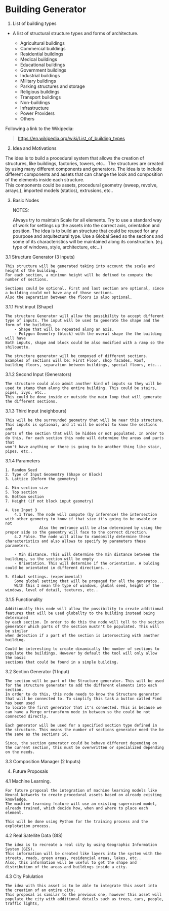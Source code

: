 # Building Generator

1. List of building types

- A list of structural structure types and forms of architecture.

    - Agricultural buildings
    - Commercial buildings
    - Residential buildings
    - Medical buildings
    - Educational buildings
    - Government buildings
    - Industrial buildings
    - Military buildings
    - Parking structures and storage
    - Religious buildings
    - Transport buildings
    - Non-buildings
    - Infrastructure
    - Power Providers
    - Others

Following a link to the Wikipedia:
> https://en.wikipedia.org/wiki/List_of_building_types


2. Idea and Motivations

The idea is to build a procedural system that allows the creation of structures, like buildings, factories, towers, etc... 
The structures are created by using many different components and generators. 
The idea is to include different components and assets that can change the look and composition of the elements inside each structure.  
This components could be assets, procedural geometry (sweep, revolve, arrays,), imported models (statics), extrusions, etc..

3. Basic Nodes

	NOTES:  
	
	Always try to maintain Scale for all elements.
	Try to use a standard way of work for settings up the assets into the correct axis, orientation and position.
	The idea is to build an structure that could be reused for any pourpose and arquitectural type.
	Use a Global Seed so the sections and some of its characteristics will be maintained along its construction. (e.j. type of windows, style, architecture, etc...)
	
3.1 Structure Generator (3 Inputs)

	This structure will be generated taking into account the scale and height of the building. 
	For each section, a minimun height will be defined to compute the number of sections.
	
	Sections could be optional. First and last section are optional, since a building could not have any of those sections. 
	Also the separation between the floors is also optional.
		
3.1.1 First input (Shape)

	The structure Generator will allow the possibility to accept different type of inputs. The input will be used to generate the shape and the form of the building.
		- Shape that will be repeated along an axis. 
		- Polygon Geometry (block) with the overal shape the the building will have
	Both inputs, shape and block could be also modified with a ramp so the shilouette.
		
	The structure generator will be composed of different sections. 
	Examples of sections will be: First Floor, shop facades, Roof, building floors, separation between buildings, special floors, etc... 
		
3.1.2 Second Input (Generators)
		
	The structure could also admit another kind of inputs so they will be used to stamp them along the entire building. This could be stairs, pipes, ivys, etc..
	This could be done inside or outside the main loop that will generate the different sections.

3.1.3 Third Input (neighbours)

	This will be the surrounded geometry that will be near this structure. This inputs is optional, and it will be useful to know the sections and
	parts of the section that will be hidden or not populated. In order to do this, for each section this node will determine the areas and parts that
	won't have anything or there is going to be another thing like stair, pipes, etc..

3.1.4 Parameters

	1. Random Seed
	2. Type of Input Geomemtry (Shape or Block)
	3. Lattice (Deform the geometry)
	
	4. Min section size
	5. Top section
	6. Bottom section
	7. Height (if not block input geometry)
	
	4. Use Input 3 
		4.1 True. The node will compute (by inference) the intersection with other geometry to know if that size it's going to be usable or not
				   Also the entrance will be also determined by using the proper side so the geoemtry will face to the correct direction.
		4.2 False. The node will allow to randomilly determine these characteristics and also allows to specify by parameters these parameters.

		- Min distance. This will determine the min distance between the buildings, so the section will be empty
		- Orientation. This will determine if the orientation. A bulding could be orientated in different directions...
		   
	5. Global settings. (experimental)
		Some global setting that will be propaged for all the generatos...
		With this I mean the type of windows, global seed, height of the windows, level of detail, textures, etc..
		   
3.1.5 Functionality

	Additionally this node will allow the possibility to create additional features that will be used globallty to the building instead being determined
	by each section. In order to do this the node will tell to the section generator which parts of the section mustn't be populated. This will be similar
	when detection if a part of the section is intersecting with another building.

	Could be interesting to create dinamically the number of sections to populate the buildings. However by default the tool will only allow the basic
	sections that could be found in a simple building.
	
		
3.2 Section Generator (1 Input)

	The section will be part of the Structure generator. This will be used for the structure generator to add the different elements into each section.
	In order to do this, this node needs to know the Structure generator that will be connected to. To simplify this task a button called Find has been used
	to locate the first generator that it's connected. This is because we can have a Merge ortransform node in between so the could be not connected directly.
	
	Each generator will be used for a specified section type defined in the structure. This means the number of sections generator need the be the same as the sections id.
	
	Since, the section generator could be behave different depending on the current section, this must be overwritten or specialized depending on the needs.


3.3 Composition Manager (2 Inputs)

	
		
	
4. Future Proposals

4.1 Machine Learning. 

	For future proposal the integration of machine learning models like Neural Networks to create procedural assets based on already existing knowledge.
	The machine learning feature will use an existing supervised model, already trained, which decide how, when and where to place each element.
	
	This will be done using Python for the training process and the explotation process.

4.2 Real Satellite Data (GIS)

	The idea is to recreate a real city by using Geographic Information System (GIS). 
	This information will be created like layers into the system with the streets, roads, green areas, residencial areas, lakes, etc..
	Also, this information will be useful to get the shape and distribution of the areas and buildings inside a city.
	
4.3 City Polulation

	The idea with this asset is to be able to integrate this asset into the creation of an entire city. 
	This proposal is similar to the previous one, however this asset will populate the city with additional details such as trees, cars, people, traffic lights, 

 